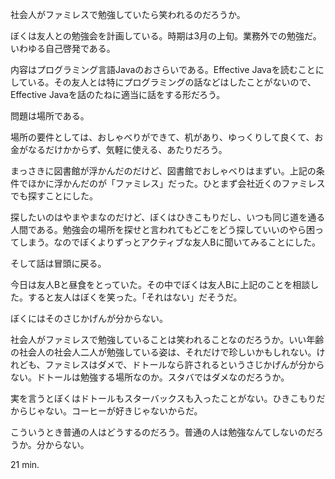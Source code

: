 社会人がファミレスで勉強していたら笑われるのだろうか。

ぼくは友人との勉強会を計画している。時期は3月の上旬。業務外での勉強だ。いわゆる自己啓発である。

内容はプログラミング言語Javaのおさらいである。Effective Javaを読むことにしている。その友人とは特にプログラミングの話などはしたことがないので、Effective Javaを話のたねに適当に話をする形だろう。

問題は場所である。

場所の要件としては、おしゃべりができて、机があり、ゆっくりして良くて、お金がなるだけかからず、気軽に使える、あたりだろう。

まっさきに図書館が浮かんだのだけど、図書館でおしゃべりはまずい。上記の条件でほかに浮かんだのが「ファミレス」だった。ひとまず会社近くのファミレスでも探すことにした。

探したいのはやまやまなのだけど、ぼくはひきこもりだし、いつも同じ道を通る人間である。勉強会の場所を探せと言われてもどこをどう探していいのやら困ってしまう。なのでぼくよりずっとアクティブな友人Bに聞いてみることにした。

そして話は冒頭に戻る。

今日は友人Bと昼食をとっていた。その中でぼくは友人Bに上記のことを相談した。すると友人はぼくを笑った。「それはない」だそうだ。

ぼくにはそのさじかげんが分からない。

社会人がファミレスで勉強していることは笑われることなのだろうか。いい年齢の社会人の社会人二人が勉強している姿は、それだけで珍しいかもしれない。けれども、ファミレスはダメで、ドトールなら許されるというさじかげんが分からない。ドトールは勉強する場所なのか。スタバではダメなのだろうか。

実を言うとぼくはドトールもスターバックスも入ったことがない。ひきこもりだからじゃない。コーヒーが好きじゃないからだ。

こういうとき普通の人はどうするのだろう。普通の人は勉強なんてしないのだろうか。分からない。

21 min.

